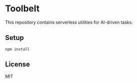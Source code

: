 # Toolbelt

This repository contains serverless utilities for AI-driven tasks.

## Setup

```
npm install
```

## License

MIT
